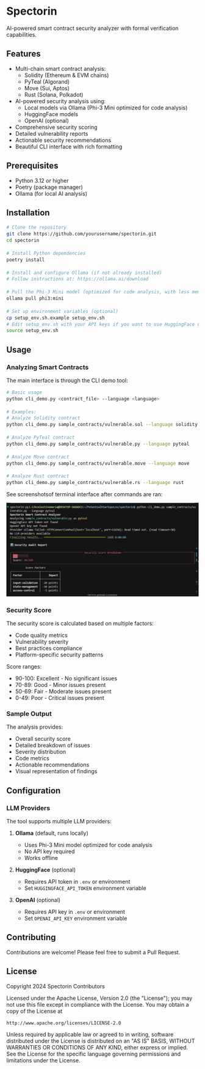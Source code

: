 # **Spectorin**

AI-powered smart contract security analyzer with formal verification capabilities.

## Features

- Multi-chain smart contract analysis:
  - Solidity (Ethereum & EVM chains)
  - PyTeal (Algorand)
  - Move (Sui, Aptos)
  - Rust (Solana, Polkadot)
- AI-powered security analysis using:
  - Local models via Ollama (Phi-3 Mini optimized for code analysis)
  - HuggingFace models
  - OpenAI (optional)
- Comprehensive security scoring
- Detailed vulnerability reports
- Actionable security recommendations
- Beautiful CLI interface with rich formatting

## Prerequisites

- Python 3.12 or higher
- Poetry (package manager)
- Ollama (for local AI analysis)

## Installation

```bash
# Clone the repository
git clone https://github.com/yourusername/spectorin.git
cd spectorin

# Install Python dependencies
poetry install

# Install and configure Ollama (if not already installed)
# Follow instructions at: https://ollama.ai/download

# Pull the Phi-3 Mini model (optimized for code analysis, with less memory needs and ideal for local setup)
ollama pull phi3:mini

# Set up environment variables (optional)
cp setup_env.sh.example setup_env.sh
# Edit setup_env.sh with your API keys if you want to use HuggingFace or OpenAI
source setup_env.sh
```

## Usage

### Analyzing Smart Contracts

The main interface is through the CLI demo tool:

```bash
# Basic usage
python cli_demo.py <contract_file> --language <language>

# Examples:
# Analyze Solidity contract
python cli_demo.py sample_contracts/vulnerable.sol --language solidity

# Analyze PyTeal contract
python cli_demo.py sample_contracts/vulnerable.py --language pyteal

# Analyze Move contract
python cli_demo.py sample_contracts/vulnerable.move --language move

# Analyze Rust contract
python cli_demo.py sample_contracts/vulnerable.rs --language rust
```

See screenshotsof terminal interface after commands are ran:

![Display Terminal Image Two](images/terminalUITwo.png)


### Security Score

The security score is calculated based on multiple factors:
- Code quality metrics
- Vulnerability severity
- Best practices compliance
- Platform-specific security patterns

Score ranges:
- 90-100: Excellent - No significant issues
- 70-89: Good - Minor issues present
- 50-69: Fair - Moderate issues present
- 0-49: Poor - Critical issues present

### Sample Output

The analysis provides:
- Overall security score
- Detailed breakdown of issues
- Severity distribution
- Code metrics
- Actionable recommendations
- Visual representation of findings

## Configuration

### LLM Providers

The tool supports multiple LLM providers:
1. **Ollama** (default, runs locally)
   - Uses Phi-3 Mini model optimized for code analysis
   - No API key required
   - Works offline

2. **HuggingFace** (optional)
   - Requires API token in `.env` or environment
   - Set `HUGGINGFACE_API_TOKEN` environment variable

3. **OpenAI** (optional)
   - Requires API key in `.env` or environment
   - Set `OPENAI_API_KEY` environment variable

## Contributing

Contributions are welcome! Please feel free to submit a Pull Request.

## License

Copyright 2024 Spectorin Contributors

Licensed under the Apache License, Version 2.0 (the "License");
you may not use this file except in compliance with the License.
You may obtain a copy of the License at

    http://www.apache.org/licenses/LICENSE-2.0

Unless required by applicable law or agreed to in writing, software
distributed under the License is distributed on an "AS IS" BASIS,
WITHOUT WARRANTIES OR CONDITIONS OF ANY KIND, either express or implied.
See the License for the specific language governing permissions and
limitations under the License.


